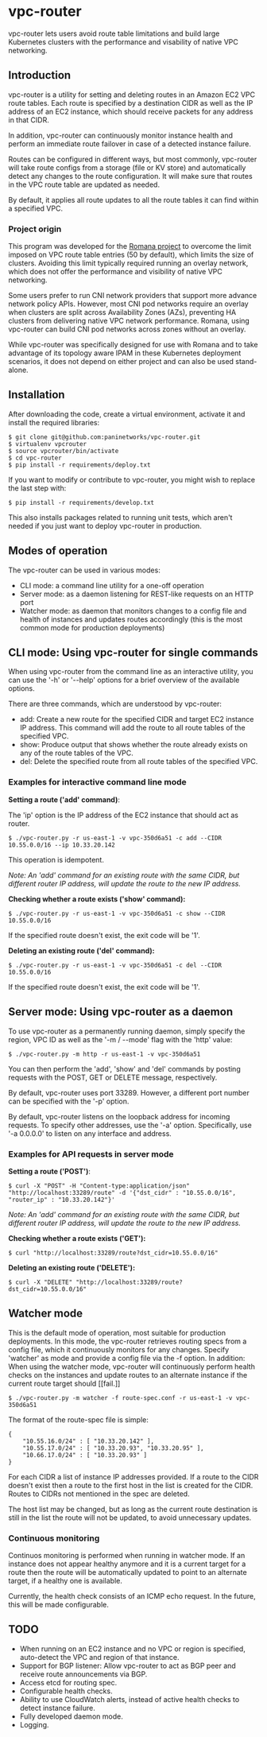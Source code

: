 # vpc-router

vpc-router lets users avoid route table limitations and build large Kubernetes clusters with the performance and visability of native VPC networking.

## Introduction

vpc-router is a utility for setting and deleting routes in an Amazon EC2 VPC route
tables. Each route is specified by a destination CIDR as well as the IP address of an EC2
instance, which should receive packets for any address in that CIDR.

In addition, vpc-router can continuously monitor instance health and perform an
immediate route failover in case of a detected instance failure.

Routes can be configured in different ways, but most commonly, vpc-router will
take route configs from a storage (file or KV store) and automatically detect
any changes to the route configuration. It will make sure that routes in the
VPC route table are updated as needed.

By default, it applies all route updates to all the route tables it can find
within a specified VPC.

### Project origin

This program was developed for the [Romana project](http://romana.io) to 
overcome the limit imposed on VPC route table entries (50 by default), which limits the size of clusters.  Avoiding this limit typically required running an overlay network, which does not offer the performance and visibility of native VPC networking. 

Some users prefer to run CNI network providers that support more advance network policy APIs. However, most CNI pod networks require an overlay when clusters are split across Availability Zones (AZs), preventing HA clusters from delivering native VPC network performance. Romana, using vpc-router can build CNI pod networks across zones without an overlay.
 

While vpc-router was specifically designed for use with Romana and to take advantage of its topology aware IPAM in these Kubernetes deployment scenarios, it does not depend on either project and can also be used stand-alone.

## Installation

After downloading the code, create a virtual environment, activate it and
install the required libraries:

    $ git clone git@github.com:paninetworks/vpc-router.git
    $ virtualenv vpcrouter
    $ source vpcrouter/bin/activate
    $ cd vpc-router
    $ pip install -r requirements/deploy.txt

If you want to modify or contribute to vpc-router, you might wish to replace
the last step with:

    $ pip install -r requirements/develop.txt

This also installs packages related to running unit tests, which aren't needed
if you just want to deploy vpc-router in production.

## Modes of operation

The vpc-router can be used in various modes:

* CLI mode: a command line utility for a one-off operation
* Server mode: as a daemon listening for REST-like requests on an HTTP port
* Watcher mode: as daemon that monitors changes to a config file and health of
instances and updates routes accordingly (this is the most common mode for
production deployments)

## CLI mode: Using vpc-router for single commands

When using vpc-router from the command line as an interactive utility, you can
use the '-h' or '--help' options for a brief overview of the available options.

There are three commands, which are understood by vpc-router:

* add: Create a new route for the specified CIDR and target EC2 instance IP
address. This command will add the route to all route tables of the specified
VPC.
* show: Produce output that shows whether the route already exists on any of
the route tables of the VPC.
* del: Delete the specified route from all route tables of the specified VPC.

### Examples for interactive command line mode

**Setting a route ('add' command)**:

The 'ip' option is the IP address of the EC2 instance that should act as
router.

    $ ./vpc-router.py -r us-east-1 -v vpc-350d6a51 -c add --CIDR 10.55.0.0/16 --ip 10.33.20.142

This operation is idempotent.

*Note: An 'add' command for an existing route with the same CIDR, but different
router IP address, will update the route to the new IP address.*

**Checking whether a route exists ('show' command):**

    $ ./vpc-router.py -r us-east-1 -v vpc-350d6a51 -c show --CIDR 10.55.0.0/16

If the specified route doesn't exist, the exit code will be '1'.

**Deleting an existing route ('del' command):**

    $ ./vpc-router.py -r us-east-1 -v vpc-350d6a51 -c del --CIDR 10.55.0.0/16

If the specified route doesn't exist, the exit code will be '1'.


## Server mode: Using vpc-router as a daemon

To use vpc-router as a permanently running daemon, simply specify the region,
VPC ID as well as the '-m / --mode' flag with the 'http' value:

    $ ./vpc-router.py -m http -r us-east-1 -v vpc-350d6a51

You can then perform the 'add', 'show' and 'del' commands by posting requests
with the POST, GET or DELETE message, respectively.

By default, vpc-router uses port 33289. However, a different port number can be
specified with the '-p' option.

By default, vpc-router listens on the loopback address for incoming requests.
To specify other addresses, use the '-a' option. Specifically, use
'-a 0.0.0.0' to listen on any interface and address.

### Examples for API requests in server mode

**Setting a route ('POST')**:

    $ curl -X "POST" -H "Content-type:application/json" "http://localhost:33289/route" -d '{"dst_cidr" : "10.55.0.0/16", "router_ip" : "10.33.20.142"}'

*Note: An 'add' command for an existing route with the same CIDR, but different
router IP address, will update the route to the new IP address.*

**Checking whether a route exists ('GET'):**

    $ curl "http://localhost:33289/route?dst_cidr=10.55.0.0/16"

**Deleting an existing route ('DELETE'):**

    $ curl -X "DELETE" "http://localhost:33289/route?dst_cidr=10.55.0.0/16"

## Watcher mode

This is the default mode of operation, most suitable for production
deployments. In this mode, the vpc-router retrieves routing specs from a config
file, which it continuously monitors for any changes. Specify 'watcher' as mode
and provide a config file via the -f option. In addition: When using the
watcher mode, vpc-router will continuously perform health checks on the
instances and update routes to an alternate instance if the current route
target should [[fail.]]

    $ ./vpc-router.py -m watcher -f route-spec.conf -r us-east-1 -v vpc-350d6a51

The format of the route-spec file is simple:

    {
        "10.55.16.0/24" : [ "10.33.20.142" ],
        "10.55.17.0/24" : [ "10.33.20.93", "10.33.20.95" ],
        "10.66.17.0/24" : [ "10.33.20.93" ]
    }

For each CIDR a list of instance IP addresses provided. If a route to the CIDR
doesn't exist then a route to the first host in the list is created for the
CIDR. Routes to CIDRs not mentioned in the spec are deleted.

The host list may be changed, but as long as the current route destination is
still in the list the route will not be updated, to avoid unnecessary updates.

### Continuous monitoring

Continuos monitoring is performed when running in watcher mode. If an instance
does not appear healthy anymore and it is a current target for a route then the
route will be automatically updated to point to an alternate target, if a
healthy one is available.

Currently, the health check consists of an ICMP echo request. In the future,
this will be made configurable.

## TODO

* When running on an EC2 instance and no VPC or region is specified,
auto-detect the VPC and region of that instance.
* Support for BGP listener: Allow vpc-router to act as BGP peer and receive
route announcements via BGP.
* Access etcd for routing spec.
* Configurable health checks.
* Ability to use CloudWatch alerts, instead of active health checks to detect
instance failure.
* Fully developed daemon mode.
* Logging.


